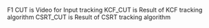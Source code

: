 F1 CUT is Video for Input tracking
KCF_CUT is Result of KCF tracking algorithm
CSRT_CUT is Result of CSRT tracking algorithm
